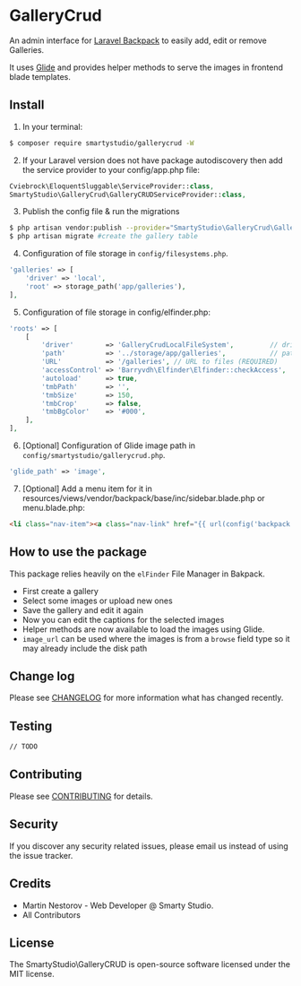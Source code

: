 # GalleryCrud

An admin interface for [Laravel Backpack](laravelbackpack.com) to easily add, edit or remove Galleries.

It uses [Glide](http://glide.thephpleague.com/) and provides helper methods to serve the images in frontend blade templates.

## Install

1. In your terminal:

``` bash
$ composer require smartystudio/gallerycrud -W
```

2. If your Laravel version does not have package autodiscovery then add the service provider to your config/app.php file:

```php
Cviebrock\EloquentSluggable\ServiceProvider::class,
SmartyStudio\GalleryCrud\GalleryCRUDServiceProvider::class,
```

3. Publish the config file & run the migrations

```bash
$ php artisan vendor:publish --provider="SmartyStudio\GalleryCrud\GalleryCRUDServiceProvider" #publish config, view  and migration files
$ php artisan migrate #create the gallery table
```

4. Configuration of file storage in `config/filesystems.php`.

```php
'galleries' => [
    'driver' => 'local',
    'root' => storage_path('app/galleries'),
],
```

5. Configuration of file storage in config/elfinder.php:

```php
'roots' => [
    [
        'driver'        => 'GalleryCrudLocalFileSystem',         // driver for accessing file system (REQUIRED)
        'path'          => '../storage/app/galleries',           // path to files - relative to `public` (REQUIRED)
        'URL'           => '/galleries', // URL to files (REQUIRED)
        'accessControl' => 'Barryvdh\Elfinder\Elfinder::checkAccess',
        'autoload'      => true,
        'tmbPath'       => '',
        'tmbSize'       => 150,
        'tmbCrop'       => false,
        'tmbBgColor'    => '#000',
    ],
],
```

6. [Optional] Configuration of Glide image path in `config/smartystudio/gallerycrud.php`.

```php
'glide_path' => 'image',
```

7. [Optional] Add a menu item for it in resources/views/vendor/backpack/base/inc/sidebar.blade.php or menu.blade.php:

```html
<li class="nav-item"><a class="nav-link" href="{{ url(config('backpack.base.route_prefix', 'admin').'/gallery') }}"><i class="nav-icon la la-picture-o"></i><span>Galleries</span></a></li>
```

## How to use the package
This package relies heavily on the `elFinder` File Manager in Bakpack.

* First create a gallery
* Select some images or upload new ones
* Save the gallery and edit it again
* Now you can edit the captions for the selected images
* Helper methods are now available to load the images using Glide.
* `image_url` can be used where the images is from a `browse` field type so it may already include the disk path

## Change log

Please see [CHANGELOG](CHANGELOG.md) for more information what has changed recently.

## Testing

``` bash
// TODO
```

## Contributing

Please see [CONTRIBUTING](CONTRIBUTING.md) for details.

## Security

If you discover any security related issues, please email us instead of using the issue tracker.

## Credits

- Martin Nestorov - Web Developer @ Smarty Studio.
- All Contributors

## License

The SmartyStudio\GalleryCRUD is open-source software licensed under the MIT license.
